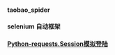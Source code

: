 #### taobao_spider





#### selenium 自动框架





#### [Python-requests.Session模拟登陆](https://www.cnblogs.com/whatbeg/p/5320666.html)